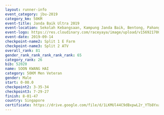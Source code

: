 ```yaml
---
layout: runner-info 
event_category: jbu-2019 
category_km: 50KM 
event-title: Janda Baik Ultra 2019 
event-location: Sekolah Kebangsaan, Kampung Janda Baik, Bentong, Pahang, Malaysia 
event-logo: https://res.cloudinary.com/raceyaya/image/upload/v1569217009/logo/janda-baik_vch1pc.jpg 
event-date: 2019-09-14 
checkpoint-name2: Split 1 E Farm 
checkpoint-name3: Split 2 ATV 
overall_rank: 81
gender_rank_rank_rank_rank_rank: 65
category_rank: 26
bib: 52020
name: SOON KWANG HAI
category: 50KM Men Veteran
gender: Male
start: 0-00.0
checkpoint2: 3-35-34
checkpoint3: 7-29-27
finish: 8-01-47
country: Singapore
certificate: https://drive.google.com/file/d/1LKMUl44C9dBxpwL2r_YTb8Yxa7F4lLXc/view?usp=sharing
---
```

